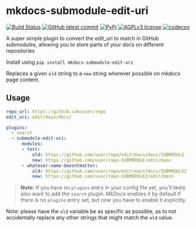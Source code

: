 # mkdocs-submodule-edit-uri
[![Build Status](https://img.shields.io/github/actions/workflow/status/sondregronas/mkdocs-submodule-edit-uri/CI.yml?branch=main)](https://github.com/sondregronas/mkdocs-submodule-edit-uri/)
[![GitHub latest commit](https://img.shields.io/github/last-commit/sondregronas/mkdocs-submodule-edit-uri)](https://github.com/sondregronas/mkdocs-submodule-edit-uri/commit/)
[![PyPi](https://img.shields.io/pypi/v/mkdocs-submodule-edit-uri)](https://pypi.org/project/mkdocs-submodule-edit-uri/)
[![AGPLv3 license](https://img.shields.io/github/license/sondregronas/mkdocs-submodule-edit-uri)](https://www.gnu.org/licenses/agpl-3.0.en.html)
[![codecov](https://codecov.io/gh/sondregronas/mkdocs-submodule-edit-uri/branch/main/graph/badge.svg?token=N5IDI7Q4NZ)](https://codecov.io/gh/sondregronas/mkdocs-submodule-edit-uri)

A super simple plugin to convert the edit_uri to match in GitHub submodules, allowing you to store parts of your docs on different repositories

Install using `pip install mkdocs-submodule-edit-uri`

Replaces a given `old` string to a `new` string wherever possible on mkdocs page content.

## Usage
```yaml
repo_url: https://github.com/user/repo
edit_uri: edit/main/docs/

plugins:
  - search
  - submodule-edit-uri:
      modules:
      - test:
          old: https://github.com/user/repo/edit/main/docs/SUBMODULE
          new: https://github.com/user/repo-SUBMODULE/edit/main
      - whatever-name-doesntmatter:
          old: https://github.com/user/repo/edit/main/docs/SUBMODULE2
          new: https://github.com/user/repo-SUBMODULE2/edit/main
```
> **Note:** If you have no `plugins` entry in your config file yet, you'll likely also want to add the `search` plugin. MkDocs enables it by default if there is no `plugins` entry set, but now you have to enable it explicitly.

Note: please have the `old` variable be as specific as possible, as to not accidentally replace any other strings that might match the `old` value.
